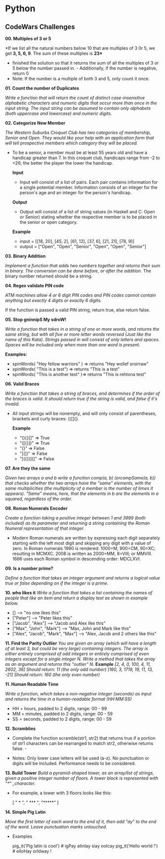 # Python

## CodeWars Challenges

**00. Multiples of 3 or 5**

\*If we list all the natural numbers below 10 that are multiples of 3 0r 5, we get **3, 5, 6, 9**. The sum of these multiples is **23\***

- finished the solution so that it returns the sum of all the multiples of 3 or 5 below the number passed in. - Additionally, if the number is negative, return 0
- Note: If the number is a multiple of both 3 and 5, only count it once.

**01. Count the number of Duplicates**

_Write a function that will return the count of distinct case-insensitive alphabetic characters and numeric digits that occur more than once in the input string. The input string can be assumed to contain only alphabets (both uppercase and lowercase) and numeric digits._

**02. Categorize New Member**

_The Western Suburbs Croquet Club has two categories of membership, Senior and Open. They would like your help with an application form that will tell prospective members which category they will be placed._

- To be a senior, a member must be at least 55 years old and have a handicap greater than 7. In this croquet club, handicaps range from -2 to +26; the better the player the lower the handicap.

  **Input**

  - Input will consist of a list of pairs. Each pair contains information for a single potential member. Information consists of an integer for the person's age and an integer for the person's handicap.

  **Output**

  - Output will consist of a list of string values (in Haskell and C: Open or Senior) stating whether the respective member is to be placed in the senior or open category.

  **Example**

  - input = [[18, 20], [45, 2], [61, 12], [37, 6], [21, 21], [78, 9]]
  - output = ["Open", "Open", "Senior", "Open", "Open", "Senior"]

**03. Binary Addition**

_Implement a function that adds two numbers together and returns their sum in binary. The conversion can be done before, or after the addition._
The binary number returned should be a string.

**04. Regex validate PIN code**

_ATM machines allow 4 or 6 digit PIN codes and PIN codes cannot contain anything but exactly 4 digits or exactly 6 digits._

If the function is passed a valid PIN string, return true, else return false.

**05. Stop gninnipS My sdroW!**

_Write a function that takes in a string of one or more words, and returns the same string, but with all five or more letter words reversed (Just like the name of this Kata). Strings passed in will consist of only letters and spaces. Spaces will be included only when more than one word is present._

**Examples:**

- spinWords( "Hey fellow warriors" ) => returns "Hey wollef sroirraw"
- spinWords( "This is a test") => returns "This is a test"
- spinWords( "This is another test" )=> returns "This is rehtona test"

**06. Valid Braces**

_Write a function that takes a string of braces, and determines if the order of the braces is valid. It should return true if the string is valid, and false if it's invalid._

- All input strings will be nonempty, and will only consist of parentheses, brackets and curly braces: ()[]{}.

  **Example**

  - "(){}[]" => True
  - "([{}])" => True
  - "(}" => False
  - "[(])" => False
  - "[({})](]" => False

**07. Are they the same**

_Given two arrays a and b write a function comp(a, b) (orcompSame(a, b)) that checks whether the two arrays have the "same" elements, with the same multiplicities (the multiplicity of a member is the number of times it appears). "Same" means, here, that the elements in b are the elements in a squared, regardless of the order._

**08. Roman Numerals Encoder**

_Create a function taking a positive integer between 1 and 3999 (both included) as its parameter and returning a string containing the Roman Numeral representation of that integer._

- Modern Roman numerals are written by expressing each digit separately starting with the left most digit and skipping any digit with a value of zero. In Roman numerals 1990 is rendered: 1000=M, 900=CM, 90=XC; resulting in MCMXC. 2008 is written as 2000=MM, 8=VIII; or MMVIII. 1666 uses each Roman symbol in descending order: MDCLXVI.

**09. Is a number prime?**

_Define a function that takes an integer argument and returns a logical value true or false depending on if the integer is a prime._

**10. who likes it**
_Write a function that takes a list containing the names of people that like an item and return a display text as shown in example below._

- [] --> "no one likes this"
- ["Peter"] --> "Peter likes this"
- ["Jacob", "Alex"] --> "Jacob and Alex like this"
- ["Max", "John", "Mark"] --> "Max, John and Mark like this"
- ["Alex", "Jacob", "Mark", "Max"] --> "Alex, Jacob and 2 others like this"

**11. Find the Parity Outlier**
_You are given an array (which will have a length of at least 3, but could be very large) containing integers. The array is either entirely comprised of odd integers or entirely comprised of even integers except for a single integer N. Write a method that takes the array as an argument and returns this "outlier" N._
**Example**
_[2, 4, 0, 100, 4, 11, 2602, 36]_
_Should return: 11 (the only odd number)_
_[160, 3, 1719, 19, 11, 13, -21]_
_Should return: 160 (the only even number)_

**11. Human Readable Time**

_Write a function, which takes a non-negative integer (seconds) as input and returns the time in a human-readable format (HH:MM:SS)_

- HH = hours, padded to 2 digits, range: 00 - 99
- MM = minutes, padded to 2 digits, range: 00 - 59
- SS = seconds, padded to 2 digits, range: 00 - 59

**12. Scramblies**

- Complete the function scramble(str1, str2) that returns true if a portion of str1 characters can be rearranged to match str2, otherwise returns false. -

- Notes:
  Only lower case letters will be used (a-z). No punctuation or digits will be included.
  Performance needs to be considered.

**13. Build Tower**
_Build a pyramid-shaped tower, as an array/list of strings, given a positive integer number of floors. A tower block is represented with "\*" \_character._

- For example, a tower with 3 floors looks like this:

  [
  " * ",
  " *** ",
  "*****"
  ]

**14. Simple Pig Latin**

_Move the first letter of each word to the end of it, then add "ay" to the end of the word. Leave punctuation marks untouched._

- Examples

  pig_it('Pig latin is cool') # igPay atinlay siay oolcay
  pig_it('Hello world !') # elloHay orldway !
